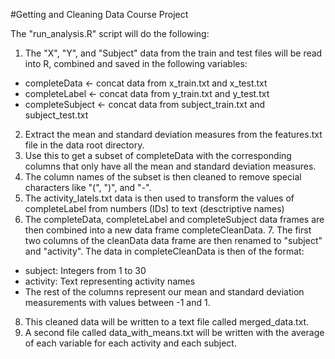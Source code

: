 #Getting and Cleaning Data Course Project

The "run_analysis.R" script will do the following:

1. The "X", "Y", and "Subject" data from the train and test files will be read into R, combined and saved in the following variables:
* completeData <- concat data from x_train.txt and x_test.txt
* completeLabel <- concat data from y_train.txt and y_test.txt
* completeSubject <- concat data from subject_train.txt and subject_test.txt
2. Extract the mean and standard deviation measures from the features.txt file in the data root directory.
3. Use this to get a subset of completeData with the corresponding columns that only have all the mean and standard deviation measures.
4. The column names of the subset is then cleaned to remove special characters like "(", ")", and "-".
5. The activity_latels.txt data is then used to transform the values of completeLabel from numbers (IDs) to text (desctriptive names)
6. The completeData, completeLabel and completeSubject data frames are then combined into a new data frame completeCleanData. 7. The first two columns of the cleanData data frame are then renamed to "subject" and "activity".  The data in completeCleanData is then of the format:
* subject:  Integers from 1 to 30
* activity:  Text representing activity names
* The rest of the columns represent our mean and standard deviation measurements with values between -1 and 1.
8. This cleaned data will be written to a text file called merged_data.txt.
9. A second file called data_with_means.txt will be written with the average of each variable for each activity and each subject.
